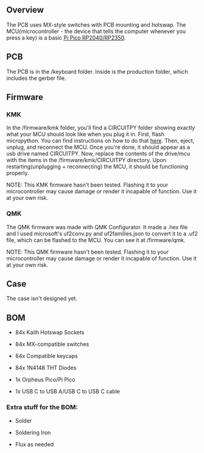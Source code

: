 ## Overview

The PCB uses MX-style switches with PCB mounting and hotswap. The MCU(microcontroller - the device that tells the computer whenever you press a key) is a basic [Pi Pico RP2040/RP2350](https://www.canakit.com/raspberry-pi-pico.html).

## PCB

The PCB is in the /keyboard folder. Inside is the production folder, which includes the gerber file.

## Firmware

### KMK

In the /firmware/kmk folder, you'll find a CIRCUITPY folder showing exactly what your MCU should look like when you plug it in. First, flash micropython. You can find instructions on how to do that [here](https://www.raspberrypi.com/documentation/microcontrollers/micropython.html). Then, eject, unplug, and reconnect the MCU. Once you're done, it should appear as a usb drive named CIRCUITPY. Now, replace the contents of the drive/mcu with the items in the /firmware/kmk/CIRCUITPY directory. Upon restarting(unplugging + reconnecting) the MCU, it should be functioning properly.

NOTE: This KMK firmware hasn't been tested. Flashing it to your microcontroller may cause damage or render it incapable of function. Use it at your own risk.

### QMK

The QMK firmware was made with QMK Configurator. It made a .hex file and I used microsoft's uf2conv.py and uf2families.json to convert it to a .uf2 file, which can be flashed to the MCU. You can see it at /firmware/qmk.

NOTE: This QMK firmware hasn't been tested. Flashing it to your microcontroller may cause damage or render it incapable of function. Use it at your own risk.

## Case

The case isn't designed yet.

## BOM

- 84x Kailh Hotswap Sockets

- 84x MX-compatible switches

- 84x Compatible keycaps

- 84x 1N4148 THT Diodes

- 1x Orpheus Pico/Pi Pico

- 1x USB C to USB A/USB C to USB C cable

### Extra stuff for the BOM:

- Solder

- Soldering Iron

- Flux as needed